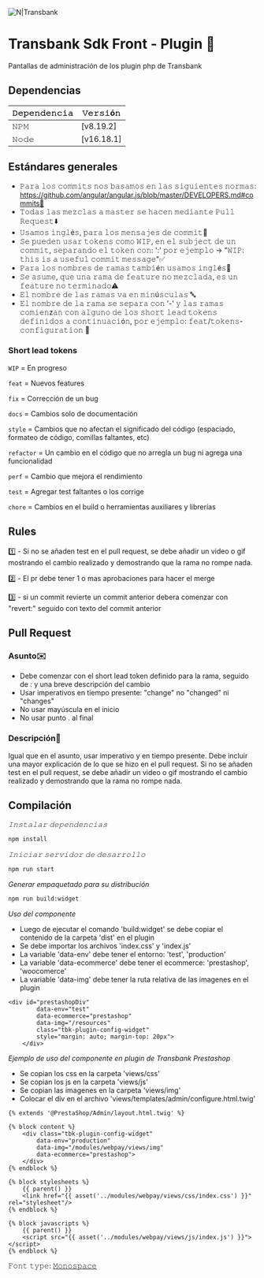 ![N|Transbank](https://publico.transbank.cl/o/fragmentos-theme/images/logo_transbank_color.svg)
 # **Transbank Sdk Front - Plugin 📝**

Pantallas de administración de los plugin php de Transbank

## **Dependencias**

| 𝙳𝚎𝚙𝚎𝚗𝚍𝚎𝚗𝚌𝚒𝚊 | 𝚅𝚎𝚛𝚜𝚒ó𝚗 |
| ------ | ------ |
| 𝙽𝙿𝙼 | [v8.19.2] |
| 𝙽𝚘𝚍𝚎 | [v16.18.1] |

## **Estándares generales**

- 𝙿𝚊𝚛𝚊 𝚕𝚘𝚜 𝚌𝚘𝚖𝚖𝚒𝚝𝚜 𝚗𝚘𝚜 𝚋𝚊𝚜𝚊𝚖𝚘𝚜 𝚎𝚗 𝚕𝚊𝚜 𝚜𝚒𝚐𝚞𝚒𝚎𝚗𝚝𝚎𝚜 𝚗𝚘𝚛𝚖𝚊𝚜: https://github.com/angular/angular.js/blob/master/DEVELOPERS.md#commits👀
- 𝚃𝚘𝚍𝚊𝚜 𝚕𝚊𝚜 𝚖𝚎𝚣𝚌𝚕𝚊𝚜 𝚊 𝚖𝚊𝚜𝚝𝚎𝚛 𝚜𝚎 𝚑𝚊𝚌𝚎𝚗 𝚖𝚎𝚍𝚒𝚊𝚗𝚝𝚎 𝙿𝚞𝚕𝚕 𝚁𝚎𝚚𝚞𝚎𝚜𝚝⬇️
- 𝚄𝚜𝚊𝚖𝚘𝚜 𝚒𝚗𝚐𝚕é𝚜, 𝚙𝚊𝚛𝚊 𝚕𝚘𝚜 𝚖𝚎𝚗𝚜𝚊𝚓𝚎𝚜 𝚍𝚎 𝚌𝚘𝚖𝚖𝚒𝚝💬
- 𝚂𝚎 𝚙𝚞𝚎𝚍𝚎𝚗 𝚞𝚜𝚊𝚛 𝚝𝚘𝚔𝚎𝚗𝚜 𝚌𝚘𝚖𝚘 𝚆𝙸𝙿, 𝚎𝚗 𝚎𝚕 𝚜𝚞𝚋𝚓𝚎𝚌𝚝 𝚍𝚎 𝚞𝚗 𝚌𝚘𝚖𝚖𝚒𝚝, 𝚜𝚎𝚙𝚊𝚛𝚊𝚗𝚍𝚘 𝚎𝚕 𝚝𝚘𝚔𝚎𝚗 𝚌𝚘𝚗: ':' 𝚙𝚘𝚛 𝚎𝚓𝚎𝚖𝚙𝚕𝚘 -> "𝚆𝙸𝙿: 𝚝𝚑𝚒𝚜 𝚒𝚜 𝚊 𝚞𝚜𝚎𝚏𝚞𝚕 𝚌𝚘𝚖𝚖𝚒𝚝 𝚖𝚎𝚜𝚜𝚊𝚐𝚎"✅
- 𝙿𝚊𝚛𝚊 𝚕𝚘𝚜 𝚗𝚘𝚖𝚋𝚛𝚎𝚜 𝚍𝚎 𝚛𝚊𝚖𝚊𝚜 𝚝𝚊𝚖𝚋𝚒é𝚗 𝚞𝚜𝚊𝚖𝚘𝚜 𝚒𝚗𝚐𝚕é𝚜💬
- 𝚂𝚎 𝚊𝚜𝚞𝚖𝚎, 𝚚𝚞𝚎 𝚞𝚗𝚊 𝚛𝚊𝚖𝚊 𝚍𝚎 𝚏𝚎𝚊𝚝𝚞𝚛𝚎 𝚗𝚘 𝚖𝚎𝚣𝚌𝚕𝚊𝚍𝚊, 𝚎𝚜 𝚞𝚗 𝚏𝚎𝚊𝚝𝚞𝚛𝚎 𝚗𝚘 𝚝𝚎𝚛𝚖𝚒𝚗𝚊𝚍𝚘⚠️
- 𝙴𝚕 𝚗𝚘𝚖𝚋𝚛𝚎 𝚍𝚎 𝚕𝚊𝚜 𝚛𝚊𝚖𝚊𝚜 𝚟𝚊 𝚎𝚗 𝚖𝚒𝚗ú𝚜𝚌𝚞𝚕𝚊𝚜 🔤
- 𝙴𝚕 𝚗𝚘𝚖𝚋𝚛𝚎 𝚍𝚎 𝚕𝚊 𝚛𝚊𝚖𝚊 𝚜𝚎 𝚜𝚎𝚙𝚊𝚛𝚊 𝚌𝚘𝚗 '-' 𝚢 𝚕𝚊𝚜 𝚛𝚊𝚖𝚊𝚜 𝚌𝚘𝚖𝚒𝚎𝚗z𝚊𝚗 𝚌𝚘𝚗 𝚊𝚕𝚐𝚞𝚗𝚘 𝚍𝚎 𝚕𝚘𝚜 𝚜𝚑𝚘𝚛𝚝 𝚕𝚎𝚊𝚍 𝚝𝚘𝚔𝚎𝚗𝚜 𝚍𝚎𝚏𝚒𝚗𝚒𝚍𝚘𝚜 𝚊 𝚌𝚘𝚗𝚝𝚒𝚗𝚞𝚊𝚌𝚒ó𝚗, 𝚙𝚘𝚛 𝚎𝚓𝚎𝚖𝚙𝚕𝚘: 𝚏𝚎𝚊𝚝/𝚝𝚘𝚔𝚎𝚗𝚜-𝚌𝚘𝚗𝚏𝚒𝚐𝚞𝚛𝚊𝚝𝚒𝚘𝚗 🌿

### **Short lead tokens**

`WIP` = En progreso

`feat` = Nuevos features

`fix` = Corrección de un bug

`docs` = Cambios solo de documentación

`style` = Cambios que no afectan el significado del código (espaciado, formateo de código, comillas faltantes, etc)

`refactor` = Un cambio en el código que no arregla un bug ni agrega una funcionalidad

`perf` = Cambio que mejora el rendimiento

`test` = Agregar test faltantes o los corrige

`chore` = Cambios en el build o herramientas auxiliares y librerías


## **Rules**

1️⃣ -  Si no se añaden test en el pull request, se debe añadir un video o gif mostrando el cambio realizado y demostrando que la rama no rompe nada.

2️⃣ -  El pr debe tener 1 o mas aprobaciones para hacer el merge

3️⃣ - si un commit revierte  un commit anterior debera comenzar con "revert:" seguido con texto del commit anterior

## **Pull Request**

### Asunto✉️

- Debe comenzar con el short lead token definido para la rama, seguido de : y una breve descripción del cambio
- Usar imperativos en tiempo presente: "change" no "changed" ni "changes"
- No usar mayúscula en el inicio
- No usar punto . al final

### Descripción📃

Igual que en el asunto, usar imperativo y en tiempo presente. Debe incluir una mayor explicación de
lo que se hizo en el pull request. Si no se añaden test en el pull request, se debe añadir un video
o gif mostrando el cambio realizado y demostrando que la rama no rompe nada.

## **Compilación**
_𝙸𝚗𝚜𝚝𝚊𝚕𝚊𝚛 𝚍𝚎𝚙𝚎𝚗𝚍𝚎𝚗𝚌𝚒𝚊𝚜_
```sh
npm install
```
_𝙸𝚗𝚒𝚌𝚒𝚊𝚛 𝚜𝚎𝚛𝚟𝚒𝚍𝚘𝚛 𝚍𝚎 𝚍𝚎𝚜𝚊𝚛𝚛𝚘𝚕𝚕𝚘_
```sh
npm run start
```

_Generar empaquetado para su distribución_
```sh
npm run build:widget
```

_Uso del componente_

- Luego de ejecutar el comando 'build:widget' se debe copiar el contenido de la carpeta 'dist' en el
  plugin 
- Se debe importar los archivos 'index.css' y 'index.js'
- La variable 'data-env' debe tener el entorno: 'test', 'production'
- La variable 'data-ecommerce' debe tener el ecommerce: 'prestashop', 'woocomerce'
- La variable 'data-img' debe tener la ruta relativa de las imagenes en el plugin

```
<div id="prestashopDiv" 
        data-env="test" 
        data-ecommerce="prestashop" 
        data-img="/resources"
        class="tbk-plugin-config-widget" 
        style="margin: auto; margin-top: 20px">
    </div>
```

_Ejemplo de uso del componente en plugin de Transbank Prestashop_

- Se copian los css en la carpeta 'views/css'
- Se copian los js en la carpeta 'views/js'
- Se copian las imagenes en la carpeta 'views/img'
- Colocar el div en el archivo 'views/templates/admin/configure.html.twig'

```
{% extends '@PrestaShop/Admin/layout.html.twig' %}

{% block content %}
    <div class="tbk-plugin-config-widget"
        data-env="production"
        data-img="/modules/webpay/views/img"
        data-ecommerce="prestashop">
    </div>
{% endblock %}

{% block stylesheets %}
    {{ parent() }}
    <link href="{{ asset('../modules/webpay/views/css/index.css') }}" rel="stylesheet"/>
{% endblock %}

{% block javascripts %}
    {{ parent() }}
    <script src="{{ asset('../modules/webpay/views/js/index.js') }}"></script>
{% endblock %}
```


𝙵𝚘𝚗𝚝 𝚝𝚢𝚙𝚎: [𝙼𝚘𝚗𝚘𝚜𝚙𝚊𝚌𝚎](https://tools.picsart.com/text/font-generator/fancy/)
